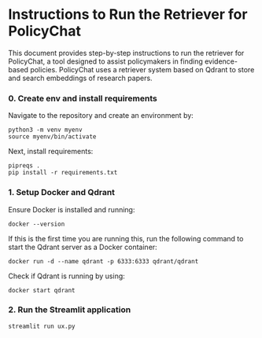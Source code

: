 # Instructions to Run the Retriever for PolicyChat
This document provides step-by-step instructions to run the retriever for PolicyChat, a tool designed to assist policymakers in finding evidence-based policies. PolicyChat uses a retriever system based on Qdrant to store and search embeddings of research papers.


### 0. Create env and install requirements
Navigate to the repository and create an environment by: 
```
python3 -m venv myenv
source myenv/bin/activate
```

Next, install requirements: 
```
pipreqs .
pip install -r requirements.txt
```

### 1. Setup Docker and Qdrant
Ensure Docker is installed and running: 
```
docker --version
```

If this is the first time you are running this, run the following command to start the Qdrant server as a Docker container:
```
docker run -d --name qdrant -p 6333:6333 qdrant/qdrant
```

Check if Qdrant is running by using:
```
docker start qdrant
```

### 2. Run the Streamlit application 
```
streamlit run ux.py
```
